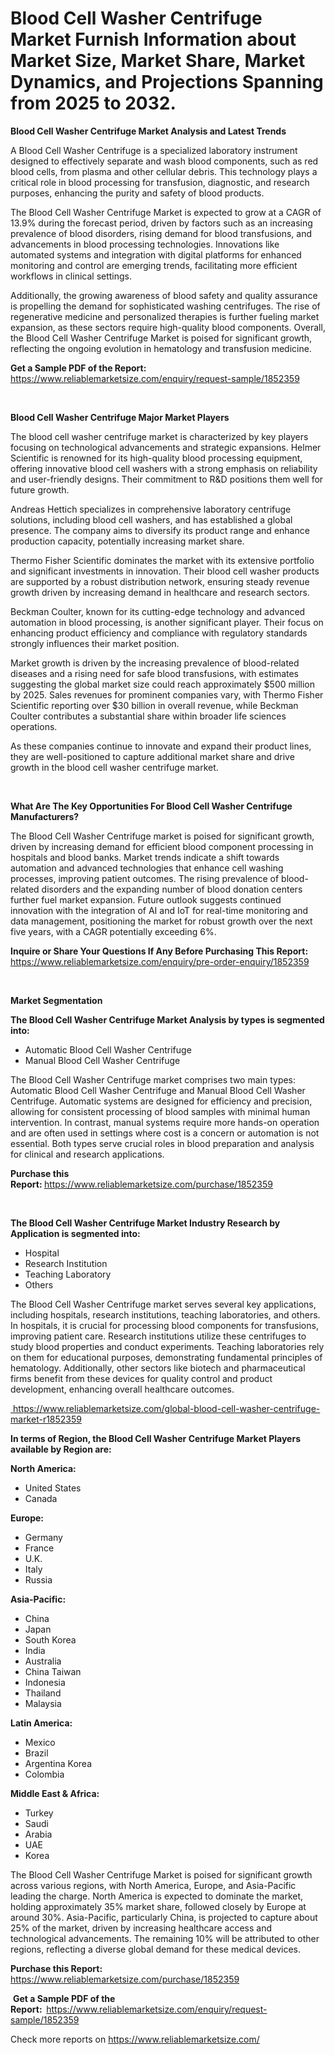<p><h1>Blood Cell Washer Centrifuge Market Furnish Information about Market Size, Market Share, Market Dynamics, and Projections Spanning from 2025 to 2032.</h1></p><p><strong>Blood Cell Washer Centrifuge Market Analysis and Latest Trends</strong></p>
<p><p>A Blood Cell Washer Centrifuge is a specialized laboratory instrument designed to effectively separate and wash blood components, such as red blood cells, from plasma and other cellular debris. This technology plays a critical role in blood processing for transfusion, diagnostic, and research purposes, enhancing the purity and safety of blood products.</p><p>The Blood Cell Washer Centrifuge Market is expected to grow at a CAGR of 13.9% during the forecast period, driven by factors such as an increasing prevalence of blood disorders, rising demand for blood transfusions, and advancements in blood processing technologies. Innovations like automated systems and integration with digital platforms for enhanced monitoring and control are emerging trends, facilitating more efficient workflows in clinical settings.</p><p>Additionally, the growing awareness of blood safety and quality assurance is propelling the demand for sophisticated washing centrifuges. The rise of regenerative medicine and personalized therapies is further fueling market expansion, as these sectors require high-quality blood components. Overall, the Blood Cell Washer Centrifuge Market is poised for significant growth, reflecting the ongoing evolution in hematology and transfusion medicine.</p></p>
<p><strong>Get a Sample PDF of the Report:&nbsp;</strong> <a href="https://www.reliablemarketsize.com/enquiry/request-sample/1852359?utm_campaign=2281&utm_medium=2&utm_source=Github&utm_content=ia&utm_term=12042025&utm_id=blood-cell-washer-centrifuge">https://www.reliablemarketsize.com/enquiry/request-sample/1852359</a></p>
<p>&nbsp;</p>
<p><strong>Blood Cell Washer Centrifuge Major Market Players</strong></p>
<p><p>The blood cell washer centrifuge market is characterized by key players focusing on technological advancements and strategic expansions. Helmer Scientific is renowned for its high-quality blood processing equipment, offering innovative blood cell washers with a strong emphasis on reliability and user-friendly designs. Their commitment to R&D positions them well for future growth.</p><p>Andreas Hettich specializes in comprehensive laboratory centrifuge solutions, including blood cell washers, and has established a global presence. The company aims to diversify its product range and enhance production capacity, potentially increasing market share.</p><p>Thermo Fisher Scientific dominates the market with its extensive portfolio and significant investments in innovation. Their blood cell washer products are supported by a robust distribution network, ensuring steady revenue growth driven by increasing demand in healthcare and research sectors.</p><p>Beckman Coulter, known for its cutting-edge technology and advanced automation in blood processing, is another significant player. Their focus on enhancing product efficiency and compliance with regulatory standards strongly influences their market position.</p><p>Market growth is driven by the increasing prevalence of blood-related diseases and a rising need for safe blood transfusions, with estimates suggesting the global market size could reach approximately $500 million by 2025. Sales revenues for prominent companies vary, with Thermo Fisher Scientific reporting over $30 billion in overall revenue, while Beckman Coulter contributes a substantial share within broader life sciences operations.</p><p>As these companies continue to innovate and expand their product lines, they are well-positioned to capture additional market share and drive growth in the blood cell washer centrifuge market.</p></p>
<p>&nbsp;</p>
<p><strong>What Are The Key Opportunities For Blood Cell Washer Centrifuge Manufacturers?</strong></p>
<p><p>The Blood Cell Washer Centrifuge market is poised for significant growth, driven by increasing demand for efficient blood component processing in hospitals and blood banks. Market trends indicate a shift towards automation and advanced technologies that enhance cell washing processes, improving patient outcomes. The rising prevalence of blood-related disorders and the expanding number of blood donation centers further fuel market expansion. Future outlook suggests continued innovation with the integration of AI and IoT for real-time monitoring and data management, positioning the market for robust growth over the next five years, with a CAGR potentially exceeding 6%.</p></p>
<p><strong>Inquire or Share Your Questions If Any Before Purchasing This Report:</strong> <a href="https://www.reliablemarketsize.com/enquiry/pre-order-enquiry/1852359?utm_campaign=2281&utm_medium=2&utm_source=Github&utm_content=ia&utm_term=12042025&utm_id=blood-cell-washer-centrifuge">https://www.reliablemarketsize.com/enquiry/pre-order-enquiry/1852359</a></p>
<p>&nbsp;</p>
<p><strong>Market Segmentation</strong></p>
<p><strong>The Blood Cell Washer Centrifuge Market Analysis by types is segmented into:</strong></p>
<p><ul><li>Automatic Blood Cell Washer Centrifuge</li><li>Manual Blood Cell Washer Centrifuge</li></ul></p>
<p><p>The Blood Cell Washer Centrifuge market comprises two main types: Automatic Blood Cell Washer Centrifuge and Manual Blood Cell Washer Centrifuge. Automatic systems are designed for efficiency and precision, allowing for consistent processing of blood samples with minimal human intervention. In contrast, manual systems require more hands-on operation and are often used in settings where cost is a concern or automation is not essential. Both types serve crucial roles in blood preparation and analysis for clinical and research applications.</p></p>
<p><strong>Purchase this Report:&nbsp;</strong><a href="https://www.reliablemarketsize.com/purchase/1852359?utm_campaign=2281&utm_medium=2&utm_source=Github&utm_content=ia&utm_term=12042025&utm_id=blood-cell-washer-centrifuge">https://www.reliablemarketsize.com/purchase/1852359</a></p>
<p>&nbsp;</p>
<p><strong>The Blood Cell Washer Centrifuge Market Industry Research by Application is segmented into:</strong></p>
<p><ul><li>Hospital</li><li>Research Institution</li><li>Teaching Laboratory</li><li>Others</li></ul></p>
<p><p>The Blood Cell Washer Centrifuge market serves several key applications, including hospitals, research institutions, teaching laboratories, and others. In hospitals, it is crucial for processing blood components for transfusions, improving patient care. Research institutions utilize these centrifuges to study blood properties and conduct experiments. Teaching laboratories rely on them for educational purposes, demonstrating fundamental principles of hematology. Additionally, other sectors like biotech and pharmaceutical firms benefit from these devices for quality control and product development, enhancing overall healthcare outcomes.</p></p>
<p><a href="https://www.reliablemarketsize.com/global-blood-cell-washer-centrifuge-market-r1852359?utm_campaign=2281&utm_medium=2&utm_source=Github&utm_content=ia&utm_term=12042025&utm_id=blood-cell-washer-centrifuge">&nbsp;https://www.reliablemarketsize.com/global-blood-cell-washer-centrifuge-market-r1852359</a></p>
<p><strong>In terms of Region, the Blood Cell Washer Centrifuge Market Players available by Region are:</strong></p>
<p>
    <p> <strong> North America: </strong>
        <ul>
            <li>United States</li>
            <li>Canada</li>
        </ul>
        </p> 
    <p> <strong> Europe: </strong>
        <ul>
            <li>Germany</li>
            <li>France</li>
            <li>U.K.</li>
            <li>Italy</li>
            <li>Russia</li>
        </ul>
        </p> 
    <p> <strong> Asia-Pacific: </strong>
        <ul>
            <li>China</li>
            <li>Japan</li>
            <li>South Korea</li>
            <li>India</li>
            <li>Australia</li>
            <li>China Taiwan</li>
            <li>Indonesia</li>
            <li>Thailand</li>
            <li>Malaysia</li>
        </ul>
        </p> 
    <p> <strong> Latin America: </strong>
        <ul>
            <li>Mexico</li>
            <li>Brazil</li>
            <li>Argentina Korea</li>
            <li>Colombia</li>
        </ul>
        </p> 
    <p> <strong> Middle East & Africa: </strong>
        <ul>
            <li>Turkey</li>
            <li>Saudi</li>
            <li>Arabia</li>
            <li>UAE</li>
            <li>Korea</li>
        </ul>
    </p>
    </p>
<p><p>The Blood Cell Washer Centrifuge Market is poised for significant growth across various regions, with North America, Europe, and Asia-Pacific leading the charge. North America is expected to dominate the market, holding approximately 35% market share, followed closely by Europe at around 30%. Asia-Pacific, particularly China, is projected to capture about 25% of the market, driven by increasing healthcare access and technological advancements. The remaining 10% will be attributed to other regions, reflecting a diverse global demand for these medical devices.</p></p>
<p><strong>Purchase this Report: </strong><a href="https://www.reliablemarketsize.com/purchase/1852359?utm_campaign=2281&utm_medium=2&utm_source=Github&utm_content=ia&utm_term=12042025&utm_id=blood-cell-washer-centrifuge">https://www.reliablemarketsize.com/purchase/1852359</a></p>
<p>&nbsp;<strong>Get a Sample PDF of the Report:&nbsp;&nbsp;</strong><a href="https://www.reliablemarketsize.com/enquiry/request-sample/1852359?utm_campaign=2281&utm_medium=2&utm_source=Github&utm_content=ia&utm_term=12042025&utm_id=blood-cell-washer-centrifuge">https://www.reliablemarketsize.com/enquiry/request-sample/1852359</a></p>
<p><strong></strong></p>
<p>Check more reports on <a href="https://www.reliablemarketsize.com/?utm_campaign=2281&utm_medium=2&utm_source=Github&utm_content=ia&utm_term=12042025&utm_id=blood-cell-washer-centrifuge">https://www.reliablemarketsize.com/</a></p>